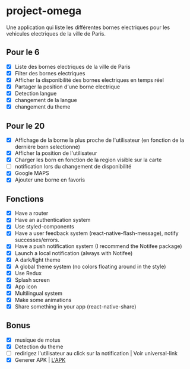 # project-omega

Une application qui liste les différentes bornes electriques pour les vehicules electriques de la ville de Paris.

## Pour le 6

- [x] Liste des bornes electriques de la ville de Paris
- [x] Filter des bornes electriques
- [x] Afficher la disponibilité des bornes electriques en temps réel
- [x] Partager la position d'une borne electrique
- [x] Detection langue
- [x] changement de la langue
- [x] changement du theme

## Pour le 20

- [x] Affichage de la borne la plus proche de l'utilisateur (en fonction de la dernière born selectionné)
- [x] Afficher la position de l'utilisateur
- [x] Charger les born en fonction de la region visible sur la carte
- [ ] notification lors du changement de disponibilité
- [x] Google MAPS
- [x] Ajouter une borne en favoris

## Fonctions

- [x] Have a router
- [x] Have an authentication system
- [x] Use styled-components
- [x] Have a user feedback system (react-native-flash-message), notify successes/errors.
- [x] Have a push notification system (I recommend the Notifee package)
- [x] Launch a local notification (always with Notifee)
- [x] A dark/light theme
- [x] A global theme system (no colors floating around in the style)
- [x] Use Redux
- [x] Splash screen
- [x] App icon
- [x] Multilingual system
- [x] Make some animations
- [x] Share something in your app (react-native-share)

## Bonus

- [x] musique de motus
- [x] Detection du theme
- [ ] redirigez l'utilisateur au click sur la notification | Voir universal-link
- [x] Generer APK | [L'APK](https://github.com/Ofsen/project-omega/blob/main/Born.apk)
